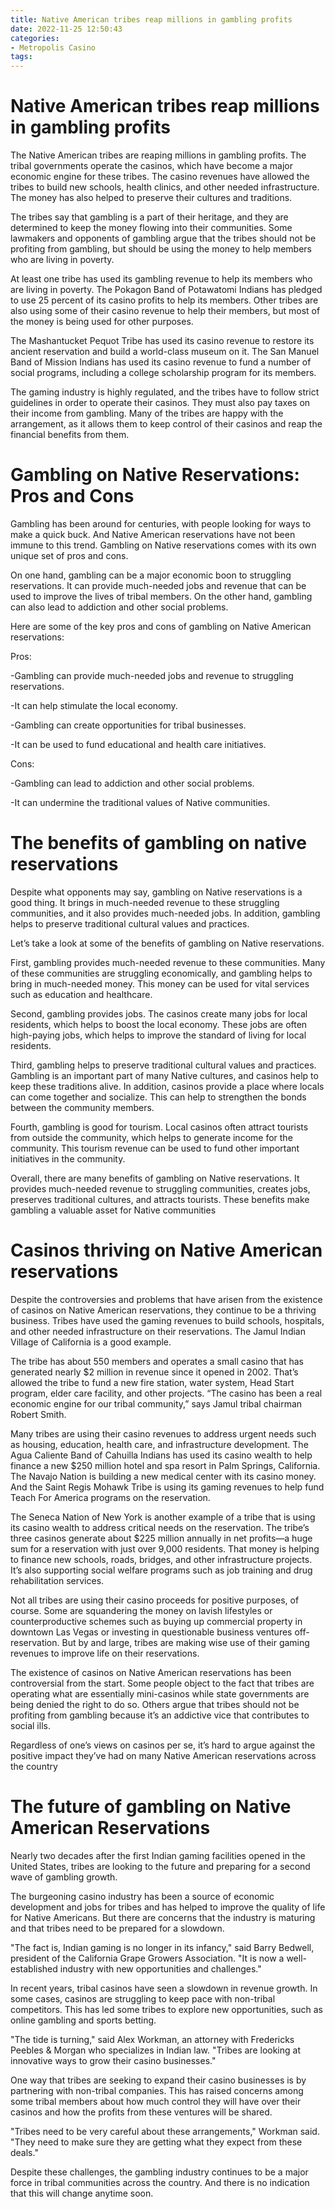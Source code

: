 ```yaml
---
title: Native American tribes reap millions in gambling profits
date: 2022-11-25 12:50:43
categories:
- Metropolis Casino
tags:
---
```



#  Native American tribes reap millions in gambling profits

The Native American tribes are reaping millions in gambling profits. The tribal governments operate the casinos, which have become a major economic engine for these tribes. The casino revenues have allowed the tribes to build new schools, health clinics, and other needed infrastructure. The money has also helped to preserve their cultures and traditions.

The tribes say that gambling is a part of their heritage, and they are determined to keep the money flowing into their communities. Some lawmakers and opponents of gambling argue that the tribes should not be profiting from gambling, but should be using the money to help members who are living in poverty.

At least one tribe has used its gambling revenue to help its members who are living in poverty. The Pokagon Band of Potawatomi Indians has pledged to use 25 percent of its casino profits to help its members. Other tribes are also using some of their casino revenue to help their members, but most of the money is being used for other purposes.

The Mashantucket Pequot Tribe has used its casino revenue to restore its ancient reservation and build a world-class museum on it. The San Manuel Band of Mission Indians has used its casino revenue to fund a number of social programs, including a college scholarship program for its members.

The gaming industry is highly regulated, and the tribes have to follow strict guidelines in order to operate their casinos. They must also pay taxes on their income from gambling. Many of the tribes are happy with the arrangement, as it allows them to keep control of their casinos and reap the financial benefits from them.

#  Gambling on Native Reservations: Pros and Cons

Gambling has been around for centuries, with people looking for ways to make a quick buck. And Native American reservations have not been immune to this trend. Gambling on Native reservations comes with its own unique set of pros and cons.

On one hand, gambling can be a major economic boon to struggling reservations. It can provide much-needed jobs and revenue that can be used to improve the lives of tribal members. On the other hand, gambling can also lead to addiction and other social problems.

Here are some of the key pros and cons of gambling on Native American reservations:

Pros:

-Gambling can provide much-needed jobs and revenue to struggling reservations.

-It can help stimulate the local economy.

-Gambling can create opportunities for tribal businesses.

-It can be used to fund educational and health care initiatives.

Cons:

-Gambling can lead to addiction and other social problems.

-It can undermine the traditional values of Native communities.

#  The benefits of gambling on native reservations

Despite what opponents may say, gambling on Native reservations is a good thing. It brings in much-needed revenue to these struggling communities, and it also provides much-needed jobs. In addition, gambling helps to preserve traditional cultural values and practices.

Let’s take a look at some of the benefits of gambling on Native reservations.

First, gambling provides much-needed revenue to these communities. Many of these communities are struggling economically, and gambling helps to bring in much-needed money. This money can be used for vital services such as education and healthcare.

Second, gambling provides jobs. The casinos create many jobs for local residents, which helps to boost the local economy. These jobs are often high-paying jobs, which helps to improve the standard of living for local residents.

Third, gambling helps to preserve traditional cultural values and practices. Gambling is an important part of many Native cultures, and casinos help to keep these traditions alive. In addition, casinos provide a place where locals can come together and socialize. This can help to strengthen the bonds between the community members.

Fourth, gambling is good for tourism. Local casinos often attract tourists from outside the community, which helps to generate income for the community. This tourism revenue can be used to fund other important initiatives in the community.

Overall, there are many benefits of gambling on Native reservations. It provides much-needed revenue to struggling communities, creates jobs, preserves traditional cultures, and attracts tourists. These benefits make gambling a valuable asset for Native communities

#  Casinos thriving on Native American reservations

Despite the controversies and problems that have arisen from the existence of casinos on Native American reservations, they continue to be a thriving business. Tribes have used the gaming revenues to build schools, hospitals, and other needed infrastructure on their reservations. The Jamul Indian Village of California is a good example.

The tribe has about 550 members and operates a small casino that has generated nearly $2 million in revenue since it opened in 2002. That’s allowed the tribe to fund a new fire station, water system, Head Start program, elder care facility, and other projects. “The casino has been a real economic engine for our tribal community,” says Jamul tribal chairman Robert Smith.

Many tribes are using their casino revenues to address urgent needs such as housing, education, health care, and infrastructure development. The Agua Caliente Band of Cahuilla Indians has used its casino wealth to help finance a new $250 million hotel and spa resort in Palm Springs, California. The Navajo Nation is building a new medical center with its casino money. And the Saint Regis Mohawk Tribe is using its gaming revenues to help fund Teach For America programs on the reservation.

The Seneca Nation of New York is another example of a tribe that is using its casino wealth to address critical needs on the reservation. The tribe’s three casinos generate about $225 million annually in net profits—a huge sum for a reservation with just over 9,000 residents. That money is helping to finance new schools, roads, bridges, and other infrastructure projects. It’s also supporting social welfare programs such as job training and drug rehabilitation services.

Not all tribes are using their casino proceeds for positive purposes, of course. Some are squandering the money on lavish lifestyles or counterproductive schemes such as buying up commercial property in downtown Las Vegas or investing in questionable business ventures off-reservation. But by and large, tribes are making wise use of their gaming revenues to improve life on their reservations.

The existence of casinos on Native American reservations has been controversial from the start. Some people object to the fact that tribes are operating what are essentially mini-casinos while state governments are being denied the right to do so. Others argue that tribes should not be profiting from gambling because it’s an addictive vice that contributes to social ills.

Regardless of one’s views on casinos per se, it’s hard to argue against the positive impact they’ve had on many Native American reservations across the country

#  The future of gambling on Native American Reservations

Nearly two decades after the first Indian gaming facilities opened in the United States, tribes are looking to the future and preparing for a second wave of gambling growth.

The burgeoning casino industry has been a source of economic development and jobs for tribes and has helped to improve the quality of life for Native Americans. But there are concerns that the industry is maturing and that tribes need to be prepared for a slowdown.

"The fact is, Indian gaming is no longer in its infancy," said Barry Bedwell, president of the California Grape Growers Association. "It is now a well-established industry with new opportunities and challenges."

In recent years, tribal casinos have seen a slowdown in revenue growth. In some cases, casinos are struggling to keep pace with non-tribal competitors. This has led some tribes to explore new opportunities, such as online gambling and sports betting.

"The tide is turning," said Alex Workman, an attorney with Fredericks Peebles & Morgan who specializes in Indian law. "Tribes are looking at innovative ways to grow their casino businesses."

One way that tribes are seeking to expand their casino businesses is by partnering with non-tribal companies. This has raised concerns among some tribal members about how much control they will have over their casinos and how the profits from these ventures will be shared.

"Tribes need to be very careful about these arrangements," Workman said. "They need to make sure they are getting what they expect from these deals."

Despite these challenges, the gambling industry continues to be a major force in tribal communities across the country. And there is no indication that this will change anytime soon.
